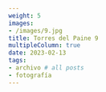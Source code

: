 ```yaml
---
weight: 5
images:
- /images/9.jpg
title: Torres del Paine 9
multipleColumn: true
date: 2023-02-13
tags:
- archivo # all posts
- fotografía
---
```


